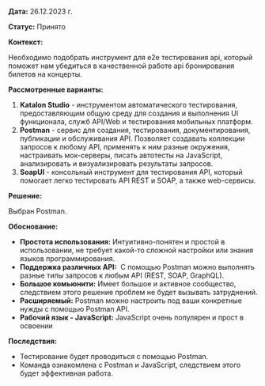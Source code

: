 **Дата:** 26.12.2023 г.

**Статус:** Принято

**Контекст:**

Необходимо подобрать инструмент для e2e тестирования api, который поможет нам убедиться в качественной работе api бронирования билетов на концерты.

**Рассмотренные варианты:**

1. **Katalon Studio** - инструментом автоматического тестирования, предоставляющим общую среду для создания и выполнения UI функционала, служб API/Web и тестирования мобильных платформ.
2. **Postman** - сервис для создания, тестирования, документирования, публикации и обслуживания API. Позволяет создавать коллекции запросов к любому API, применять к ним разные окружения, настраивать мок-серверы, писать автотесты на JavaScript, анализировать и визуализировать результаты запросов.
3. **SoapUI** - консольный инструмент для тестирования API, который помогает легко тестировать API REST и SOAP, а также web-сервисы.

**Решение:** 

Выбран Postman.

**Обоснование:**

- **Простота использования:** Интуитивно-понятен и простой в использовании, не требует какой-то сложной настройки или знания языков программирования.
- **Поддержка различных API:**  С помощью Postman можно выполнять разные типы запросов к любым API (REST, SOAP, GraphQL).
-  **Большое комьюнити:** Имеет большое и активное сообщество, следствием этого решение проблем не будет вызывать затруднений.
- **Расширяемый:** Postman можно настроить под ваши конкретные нужды с помощью Postman API.
- **Рабочий язык - JavaScript:** JavaScript очень популярен и прост в освоении

**Последствия:**

- Тестирование будет проводиться с помощью Postman.
- Команда ознакомлена с Postman и JavaScript, следствием этого будет эффективная работа.
